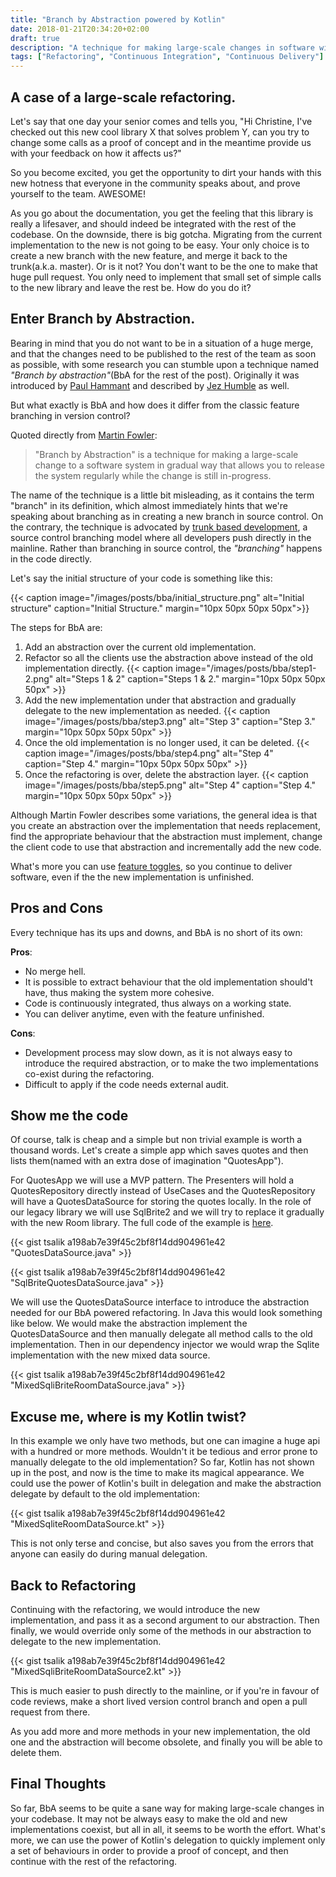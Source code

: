 ```yaml
---
title: "Branch by Abstraction powered by Kotlin"
date: 2018-01-21T20:34:20+02:00
draft: true
description: "A technique for making large-scale changes in software with a Kotlin twist."
tags: ["Refactoring", "Continuous Integration", "Continuous Delivery"]
---
```


## A case of a large-scale refactoring.

Let's say that one day your senior comes and tells you, "Hi Christine, I've checked out this new cool library X that solves problem Y, can you try to change some calls as a proof of concept and in the meantime provide us with your feedback on how it affects us?"

So you become excited, you get the opportunity to dirt your hands with this new hotness that everyone in the community speaks about, and prove yourself to the team. AWESOME!

As you go about the documentation, you get the feeling that this library is really a lifesaver, and should indeed be integrated with the rest of the codebase. On the downside, there is big gotcha. Migrating from the current implementation to the new is not going to be easy. Your only choice is to create a new branch with the new feature, and merge it back to the trunk(a.k.a. master). Or is it not? You don't want to be the one to make that huge pull request. You only need to implement that small set of simple calls to the new library and leave the rest be. How do you do it?

## Enter Branch by Abstraction.

Bearing in mind that you do not want to be in a situation of a huge merge, and that the changes need to be published to the rest of the team as soon as possible, with some research you can stumble upon a technique named *"Branch by abstraction"*(BbA for the rest of the post). Originally it was introduced by [Paul Hammant][1] and described by [Jez Humble][3] as well.

But what exactly is BbA and how does it differ from the classic feature branching in version control?

Quoted directly from [Martin Fowler][2]:

> "Branch by Abstraction" is a technique for making a large-scale change to a software system in gradual way that allows you to release the system regularly while the change is still in-progress.

The name of the technique is a little bit misleading, as it contains the term "branch" in its definition, which almost immediately hints that we're speaking about branching as in creating a new branch in source control. On the contrary, the technique is advocated by [trunk based development](https://trunkbaseddevelopment.com/), a source control branching model where all developers push directly in the mainline. Rather than branching in source control, the *"branching"* happens in the code directly.

Let's say the initial structure of your code is something like this:

{{< caption image="/images/posts/bba/initial_structure.png" alt="Initial structure" caption="Initial Structure." margin="10px 50px 50px 50px">}}

The steps for BbA are:

1. Add an abstraction over the current old implementation.
2. Refactor so all the clients use the abstraction above instead of the old implementation directly.
   {{< caption image="/images/posts/bba/step1-2.png" alt="Steps 1 & 2" caption="Steps 1 & 2." margin="10px 50px 50px 50px" >}}
3. Add the new implementation under that abstraction and gradually delegate to the new implementation as needed.
   {{< caption image="/images/posts/bba/step3.png" alt="Step 3" caption="Step 3." margin="10px 50px 50px 50px" >}}
4. Once the old implementation is no longer used, it can be deleted.
   {{< caption image="/images/posts/bba/step4.png" alt="Step 4" caption="Step 4." margin="10px 50px 50px 50px" >}}
5. Once the refactoring is over, delete the abstraction layer.
   {{< caption image="/images/posts/bba/step5.png" alt="Step 4" caption="Step 4." margin="10px 50px 50px 50px" >}}

Although Martin Fowler describes some variations, the general idea is that you create an abstraction over the implementation that needs replacement, find the appropriate behaviour that the abstraction must implement, change the client code to use that abstraction and incrementally add the new code.

What's more you can use [feature toggles](https://martinfowler.com/articles/feature-toggles.html), so you continue to deliver software, even if the the new implementation is unfinished.

## Pros and Cons

Every technique has its ups and downs, and BbA is no short of its own:

**Pros**:

 - No merge hell.
 - It is possible to extract behaviour that the old implementation should't have, thus making the system more cohesive.
 - Code is continuously integrated, thus always on a working state.
 - You can deliver anytime, even with the feature unfinished.

**Cons**:

 - Development process may slow down, as it is not always easy to introduce the required abstraction, or to make the two implementations co-exist during the refactoring.
 - Difficult to apply if the code needs external audit.

## Show me the code

Of course, talk is cheap and a simple but non trivial example is worth a thousand words. Let's create a simple app which saves quotes and then lists them(named with an extra dose of imagination "QuotesApp").

For QuotesApp we will use a MVP pattern. The Presenters will hold a QuotesRepository directly instead of UseCases and the QuotesRepository will have a QuotesDataSource for storing the quotes locally. In the role of our legacy library we will use SqlBrite2 and we will try to replace it gradually with the new Room library. The full code of the example is [here](https://github.com/tsalik/BranchByAbstractionExample).

{{< gist tsalik a198ab7e39f45c2bf8f14dd904961e42 "QuotesDataSource.java" >}}

{{< gist tsalik a198ab7e39f45c2bf8f14dd904961e42 "SqlBriteQuotesDataSource.java" >}}

We will use the QuotesDataSource interface to introduce the abstraction needed for our BbA powered refactoring. In Java this would look something like below. We would make the abstraction implement the QuotesDataSource and then manually delegate all method calls to the old implementation. Then in our dependency injector we would wrap the Sqlite implementation with the new mixed data source.

{{< gist tsalik a198ab7e39f45c2bf8f14dd904961e42 "MixedSqliBriteRoomDataSource.java" >}}

## Excuse me, where is my Kotlin twist?

In this example we only have two methods, but one can imagine a huge api with a hundred or more methods. Wouldn't it be tedious and error prone to manually delegate to the old implementation? So far, Kotlin has not shown up in the post, and now is the time to make its magical appearance. We could use the power of Kotlin's built in delegation and make the abstraction delegate by default to the old implementation:

{{< gist tsalik a198ab7e39f45c2bf8f14dd904961e42 "MixedSqliteRoomDataSource.kt" >}}

This is not only terse and concise, but also saves you from the errors that anyone can easily do during manual delegation.

## Back to Refactoring

Continuing with the refactoring, we would introduce the new implementation, and pass it as a second argument to our abstraction. Then finally, we would override only some of the methods in our abstraction to delegate to the new implementation.

{{< gist tsalik a198ab7e39f45c2bf8f14dd904961e42 "MixedSqliBriteRoomDataSource2.kt" >}}

This is much easier to push directly to the mainline, or if you're in favour of code reviews, make a short lived version control branch and open a pull request from there.

As you add more and more methods in your new implementation, the old one and the abstraction will become obsolete, and finally you will be able to delete them.

## Final Thoughts

So far, BbA seems to be quite a sane way for making large-scale changes in your codebase. It may not be always easy to make the old and new implementations coexist, but all in all, it seems to be worth the effort. What's more, we can use the power of Kotlin's delegation to quickly implement only a set of behaviours in order to provide a proof of concept, and then continue with the rest of the refactoring.

[1]: https://paulhammant.com/2013/04/05/what-is-trunk-based-development/
[2]: https://martinfowler.com/bliki/BranchByAbstraction.html
[3]: https://continuousdelivery.com/2011/05/make-large-scale-changes-incrementally-with-branch-by-abstraction/
